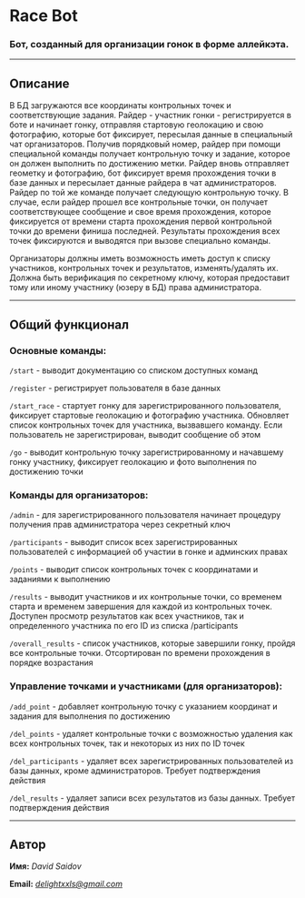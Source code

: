 # Race Bot
### Бот, созданный для организации гонок в форме аллейкэта.
___
## Описание

В БД загружаются все координаты контрольных точек и соответствующие задания.
Райдер - участник гонки - регистрируется в боте и начинает гонку, отправляя
стартовую геолокацию и свою фотографию, которые бот фиксирует, пересылая
данные в специальный чат организаторов. Получив порядковый номер, райдер при
помощи специальной команды получает контрольную точку и задание, которое он 
должен выполнить по достижению метки. Райдер вновь отправляет геометку и 
фотографию, бот фиксирует время прохождения точки в базе данных и пересылает
данные райдера в чат администраторов. Райдер по той же команде получает
следующую контрольную точку. В случае, если райдер прошел все контрольные 
точки, он получает соответствующее сообщение и свое время прохождения, которое
фиксируется от времени старта прохождения первой контрольной точки до 
времени финиша последней. Результаты прохождения всех точек фиксируются и 
выводятся при вызове специально команды. 

Организаторы должны иметь возможность иметь доступ к списку участников,
контрольных точек и результатов, изменять/удалять их. Должна быть верификация
по секретному ключу, которая предоставит тому или иному участнику (юзеру в БД) 
права администратора.
___
## Общий функционал

### Основные команды:

<code>/start</code> - выводит документацию со списком доступных команд

<code>/register</code> - регистрирует пользователя в базе данных

<code>/start_race</code> - стартует гонку для зарегистрированного пользователя,
фиксирует стартовые геолокацию и фотографию участника. Обновляет список
контрольных точек для участника, вызвавшего команду. Если пользователь не
зарегистрирован, выводит сообщение об этом

<code>/go</code> - выводит контрольную точку 
зарегистрированному и начавшему гонку участнику, фиксирует геолокацию и фото 
выполнения по достижению точки

### Команды для организаторов:

<code>/admin</code> - для зарегистрированного пользователя начинает процедуру
получения прав администратора через секретный ключ

<code>/participants</code> - выводит список всех зарегистрированных
пользователей с информацией об участии в гонке и админских правах

<code>/points</code> - выводит список контрольных точек с координатами
и заданиями к выполнению

<code>/results</code> - выводит участников и их контрольные точки, со временем
старта и временем завершения для каждой из контрольных точек. Доступен просмотр
результатов как всех участников, так и определенного участника по его ID
из списка /participants

<code>/overall_results</code> - список участников, которые завершили гонку,
пройдя все контрольные точки. Отсортирован по времени прохождения в порядке
возрастания

### Управление точками и участниками (для организаторов):

<code>/add_point</code> - добавляет контрольную точку с указанием координат
и задания для выполнения по достижению

<code>/del_points</code> - удаляет контрольные точки с
возможностью удаления как всех контрольных точек, так и некоторых из них по ID
точек

<code>/del_participants</code> - удаляет всех зарегистрированных пользователей
из базы данных, кроме администраторов. Требует подтверждения действия

<code>/del_results</code> - удаляет записи всех результатов из базы данных.
Требует подтверждения действия

___
## Автор

**Имя:** *David Saidov*

**Email:** *delightxxls@gmail.com*